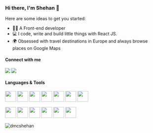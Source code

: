 
### Hi there, I'm Shehan 👋

Here are some ideas to get you started:

- 👨‍💻 A Front-end developer 
- 💻 I code, write and build little things with React JS. 
- 🌍 Obsessed with travel destinations in Europe and always browse places on Google Maps

#### Connect with me

[![](https://img.shields.io/badge/-Shehan%20Disanayake-blue?style=flat-square&logo=Linkedin&logoColor=white&link=https://www.linkedin.com/in/dmcshehan/)](https://www.linkedin.com/in/dmcshehan/)
[![](https://img.shields.io/website?color=0ab9e6&style=flat-square&up_message=dmcshehan.com&url=https://www.dmcshehan.com)](https://dmcshehan.com/)




#### Languages & Tools
<p>
  <img
    src="https://img.icons8.com/color/48/000000/html-5--v1.png"
    width="35"
    height="35"
  />
  <img
    src="https://img.icons8.com/color/48/000000/css3.png"
    width="35"
    height="35"
  />
  <img
    src="https://img.icons8.com/color/48/000000/sass.png"
    width="35"
    height="35"
  />
  <img
    src="https://img.icons8.com/color/48/000000/javascript.png"
    width="35"
    height="35"
  />
  <img
    src="https://img.icons8.com/color/48/000000/react-native.png"
    width="35"
    height="35"
  />
  <img
    src="https://img.icons8.com/color/48/000000/redux.png"
    width="35"
    height="35"
  />
  <img
    src="https://img.icons8.com/color/48/000000/nodejs.png"
    width="35"
    height="35"
  />
</p>
<p>
  <img
    src="https://img.icons8.com/dusk/64/000000/webpack.png"
    width="35"
    height="35"
  />
  <img
    src="https://img.icons8.com/color/48/000000/git.png"
    width="35"
    height="35"
  />
  <img
    src="https://img.icons8.com/color/48/000000/firebase.png"
    width="35"
    height="35"
  />
  <img
    src="https://img.icons8.com/color/48/000000/material-ui.png"
    width="35"
    height="35"
  />
  <img
    src="https://img.icons8.com/color/48/000000/npm.png"
    width="35"
    height="35"
  />
  <img
    src="https://img.icons8.com/color/48/000000/wordpress.png"
    width="35"
    height="35"
  />
</p>

<p align="left">
  <img
    src="https://komarev.com/ghpvc/?username=dmcshehan&label=Visits"
    alt="dmcshehan"
  />
</p>


